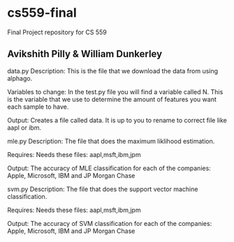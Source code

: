 # cs559-final
Final Project repository for CS 559 

## Avikshith Pilly & William Dunkerley

data.py
Description:
This is the file that we download the data from using alphago.

Variables to change:
In the test.py file you will find a variable called N. This is the variable that we use to determine the amount of features you want each sample to have.

Output:
Creates a file called data. It is up to you to rename to correct file like aapl or ibm.


mle.py
Description:
The file that does the maximum liklihood estimation.

Requires:
Needs these files: aapl,msft,ibm,jpm

Output:
The accuracy of MLE classification for each of the companies: Apple, Microsoft, IBM and JP Morgan Chase

svm.py
Description:
The file that does the support vector machine classification.

Requires:
Needs these files: aapl,msft,ibm,jpm

Output:
The accuracy of SVM classification for each of the companies: Apple, Microsoft, IBM and JP Morgan Chase
